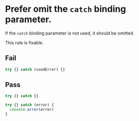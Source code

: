 # Prefer omit the `catch` binding parameter.

If the `catch` binding parameter is not used, it should be omitted.

This rule is fixable.

## Fail

```js
try {} catch (usedError) {}
```

## Pass

```js
try {} catch {}
```

```js
try {} catch (error) {
  console.error(error)
}
```
